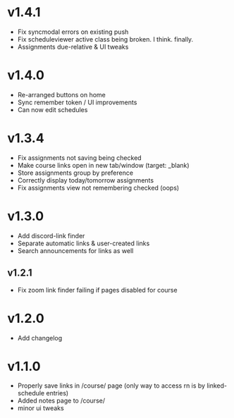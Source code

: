 # v1.4.1
+ Fix syncmodal errors on existing push
+ Fix scheduleviewer active class being broken. I think. finally.
+ Assignments due-relative & UI tweaks

# v1.4.0
+ Re-arranged buttons on home
+ Sync remember token / UI improvements
+ Can now edit schedules

# v1.3.4
* Fix assignments not saving being checked
* Make course links open in new tab/window (target: _blank)
* Store assignments group by preference
* Correctly display today/tomorrow assignments
* Fix assignments view not remembering checked (oops)

# v1.3.0
* Add discord-link finder
* Separate automatic links & user-created links
* Search announcements for links as well

## v1.2.1
* Fix zoom link finder failing if pages disabled for course

# v1.2.0
+ Add changelog

# v1.1.0 
+ Properly save links in /course/ page (only way to access rn is by linked-schedule entries)
+ Added notes page to /course/
+ minor ui tweaks